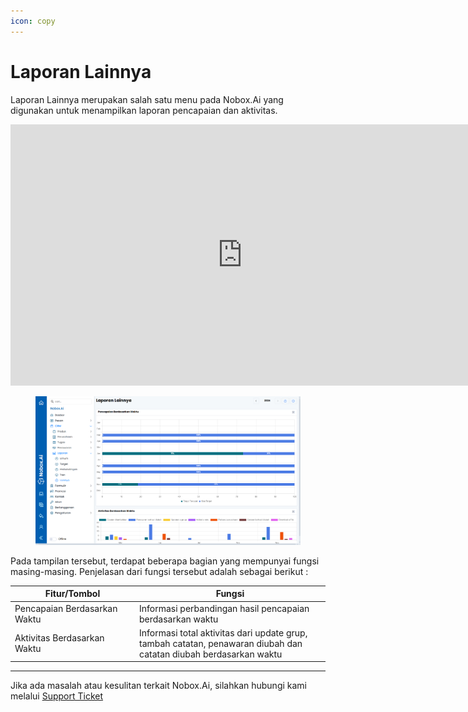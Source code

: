 ```yaml
---
icon: copy
---
```


# Laporan Lainnya

Laporan Lainnya merupakan salah satu menu pada Nobox.Ai yang digunakan untuk menampilkan laporan pencapaian dan aktivitas.


<iframe width="742" height="418" src="https://www.youtube.com/embed/ABr-p4JpPlE" title="Pengenalan Tampilan NoBox" frameborder="0" allow="accelerometer; autoplay; clipboard-write; encrypted-media; gyroscope; picture-in-picture; web-share" referrerpolicy="strict-origin-when-cross-origin" allowfullscreen></iframe>


<figure><img src="../../.gitbook/assets/5. Laporan Lainnya.png" alt=""><figcaption></figcaption></figure>

Pada tampilan tersebut, terdapat beberapa bagian yang mempunyai fungsi masing-masing. Penjelasan dari fungsi tersebut adalah sebagai berikut :

<table><thead><tr><th width="185">Fitur/Tombol</th><th>Fungsi</th></tr></thead><tbody><tr><td>Pencapaian Berdasarkan Waktu</td><td>Informasi perbandingan hasil pencapaian berdasarkan waktu</td></tr><tr><td>Aktivitas Berdasarkan Waktu</td><td>Informasi total aktivitas dari update grup, tambah catatan, penawaran diubah dan catatan diubah berdasarkan waktu</td></tr></tbody></table>

***

Jika ada masalah atau kesulitan terkait Nobox.Ai, silahkan hubungi kami melalui [Support Ticket](https://crm.nobox.ai/clients/tickets)
